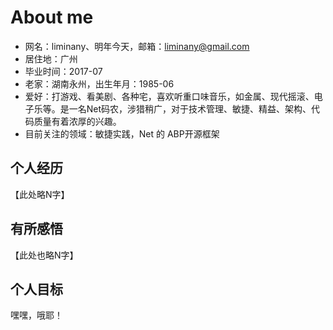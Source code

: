 ﻿# About me

- 网名：liminany、明年今天，邮箱：liminany@gmail.com
- 居住地：广州
- 毕业时间：2017-07
- 老家：湖南永州，出生年月：1985-06
- 爱好：打游戏、看美剧、各种宅，喜欢听重口味音乐，如金属、现代摇滚、电子乐等。是一名Net码农，涉猎稍广，对于技术管理、敏捷、精益、架构、代码质量有着浓厚的兴趣。
- 目前关注的领域：敏捷实践，Net 的 ABP开源框架

## 个人经历
【此处略N字】

## 有所感悟
【此处也略N字】

## 个人目标
嘿嘿，哦耶！